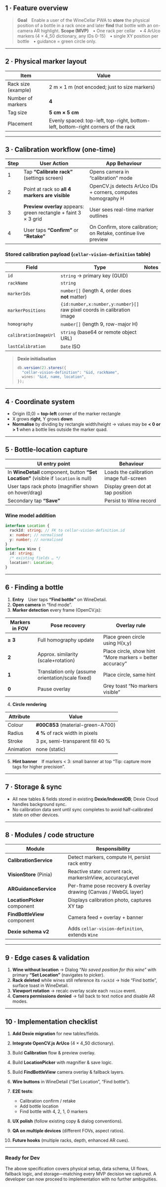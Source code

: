 ## 1 · Feature overview

> **Goal** Enable a user of the WineCellar PWA to **store** the physical position of a bottle in a rack once and later **find** that bottle with an on-camera AR highlight.
> **Scope (MVP)** • One rack per cellar • 4 ArUco markers (4 × 4_50 dictionary, any IDs 0-15) • single XY position per bottle • guidance = green circle only.

---

## 2 · Physical marker layout

| Item                | Value                                                                             |
| ------------------- | --------------------------------------------------------------------------------- |
| Rack size (example) | 2 m × 1 m (not encoded; just to size markers)                                     |
| Number of markers   | **4**                                                                             |
| Tag size            | **5 cm × 5 cm**                                                                   |
| Placement           | Evenly spaced: top-left, top-right, bottom-left, bottom-right corners of the rack |

---

## 3 · Calibration workflow (one-time)

| Step | User Action                                                     | App Behaviour                                                   |
| ---- | --------------------------------------------------------------- | --------------------------------------------------------------- |
| 1    | Tap **“Calibrate rack”** (settings screen)                      | Opens camera in “calibration” mode                              |
| 2    | Point at rack so **all 4 markers are visible**                  | OpenCV.js detects ArUco IDs + corners, computes homography H    |
| 3    | **Preview overlay** appears: green rectangle + faint 3 × 3 grid | User sees real-time marker outlines                             |
| 4    | User taps **“Confirm”** or **“Retake”**                         | On Confirm, store calibration; on Retake, continue live preview |

### Stored calibration payload (`cellar-vision-definition` table)

| Field                 | Type                                                                    | Notes |
| --------------------- | ----------------------------------------------------------------------- | ----- |
| `id`                  | `string` → primary key (GUID)                                           |       |
| `rackName`            | `string`                                                                |       |
| `markerIds`           | `number[]` (length 4, order does **not** matter)                        |       |
| `markerPositions`     | `{id:number,x:number,y:number}[]` raw pixel coords in calibration image |       |
| `homography`          | `number[]` (length 9, row-major H)                                      |       |
| `calibrationImageUrl` | `string` (base64 or remote object URL)                                  |       |
| `lastCalibration`     | `Date` ISO                                                              |       |

> **Dexie initialisation**
>
> ```ts
> db.version(2).stores({
>   "cellar-vision-definition": "&id, rackName",
>   wines: "&id, name, location",
> });
> ```

---

## 4 · Coordinate system

- Origin (0,0) = **top-left** corner of the marker rectangle
- X grows **right**, Y grows **down**
- **Normalise** by dividing by rectangle width/height → values may be **< 0 or > 1** when a bottle lies outside the marker quad.

---

## 5 · Bottle-location capture

| UI entry point                                                                         | Behaviour                               |
| -------------------------------------------------------------------------------------- | --------------------------------------- |
| In **WineDetail** component, button **“Set Location”** (visible if `location` is null) | Loads the calibration image full-screen |
| User taps rack photo (magnifier shown on hover/drag)                                   | Display green dot at tap position       |
| Secondary tap **“Save”**                                                               | Persist to Wine record                  |

### Wine model addition

```ts
interface Location {
  rackId: string; // FK to cellar-vision-definition.id
  x: number; // normalised
  y: number; // normalised
}
interface Wine {
  id: string;
  /* existing fields … */
  location?: Location;
}
```

---

## 6 · Finding a bottle

1. **Entry** User taps **“Find bottle”** on WineDetail.
2. **Open camera** in “find mode”.
3. **Marker detection** every frame (OpenCV.js):

| Markers in FOV | Pose recovery                                     | Overlay rule                                             |
| -------------- | ------------------------------------------------- | -------------------------------------------------------- |
| **≥ 3**        | Full homography update                            | Place green circle using H(x,y)                          |
| **2**          | Approx. similarity (scale+rotation)               | Place circle, show hint “More markers = better accuracy” |
| **1**          | Translation only (assume orientation/scale fixed) | Place circle, same hint                                  |
| **0**          | Pause overlay                                     | Grey toast “No markers visible”                          |

4. **Circle rendering**

| Attribute | Value                             |
| --------- | --------------------------------- |
| Colour    | **#00C853** (material-green-A700) |
| Radius    | **4 %** of rack width in pixels   |
| Stroke    | 3 px, semi-transparent fill 40 %  |
| Animation | none (static)                     |

5. **Hint banner** If markers < 3: small banner at top “Tip: capture more tags for higher precision”.

---

## 7 · Storage & sync

- All new tables & fields stored in existing **Dexie/IndexedDB**; Dexie Cloud handles background sync.
- No calibration data sent until sync completes to avoid half-calibrated state on other devices.

---

## 8 · Modules / code structure

| Module                       | Responsibility                                                   |
| ---------------------------- | ---------------------------------------------------------------- |
| **CalibrationService**       | Detect markers, compute H, persist rack entry                    |
| **VisionStore** (Pinia)      | Reactive state: current rack, markersInView, accuracyLevel       |
| **ARGuidanceService**        | Per-frame pose recovery & overlay drawing (Canvas / WebGL layer) |
| **LocationPicker** component | Displays calibration photo, captures XY tap                      |
| **FindBottleView** component | Camera feed + overlay + banner                                   |
| **Dexie schema v2**          | Adds `cellar-vision-definition`, extends `Wine`                  |

---

## 9 · Edge cases & validation

1. **Wine without location** → Dialog _“No saved position for this wine”_ with primary **“Set Location”** (navigates to picker).
2. **Rack deleted** while wines still reference its `rackId` → hide “Find bottle”, surface toast in WineDetail.
3. **Viewport rotation** → recalc overlay scale each `resize` event.
4. **Camera permissions denied** → fall back to text notice and disable AR modes.

---

## 10 · Implementation checklist

1. **Add Dexie migration** for new tables/fields.
2. **Integrate OpenCV.js ArUco** (4 × 4_50 dictionary).
3. Build **Calibration** flow & preview overlay.
4. Build **LocationPicker** with magnifier & save logic.
5. Build **FindBottleView** camera overlay & fallback layers.
6. **Wire buttons** in WineDetail (“Set Location”, “Find bottle”).
7. **E2E tests**:

   - Calibration confirm / retake
   - Add bottle location
   - Find bottle with 4, 2, 1, 0 markers

8. **UX polish** (follow existing copy & dialog conventions).
9. **QA on multiple devices** (different FOVs, aspect ratios).
10. **Future hooks** (multiple racks, depth, enhanced AR cues).

---

### Ready for Dev

The above specification covers physical setup, data schema, UI flows, fallback logic, and storage—matching every MVP decision we captured. A developer can now proceed to implementation with no further ambiguities.
